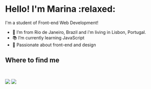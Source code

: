 <h1>Hello! I'm Marina :relaxed: </h1>


I'm a student of Front-end Web Development!

- :palm_tree: I’m from Rio de Janeiro, Brazil and i'm living in Lisbon, Portugal.
- :books: I’m currently learning JavaScript
- :purple_heart: Passionate about front-end and design

<h2> Where to find me </h2>
<br>

 [<img src="https://img.shields.io/badge/linkedin-%230077B5.svg?&style=for-the-badge&logo=linkedin&logoColor=white" />](https://www.linkedin.com/in/marinagguedes/) [<img src = "https://img.shields.io/badge/instagram-%23E4405F.svg?&style=for-the-badge&logo=instagram&logoColor=white">](https://www.instagram.com/marinamariag/) 
<!---
Marinamariag/Marinamariag is a ✨ special ✨ repository because its `README.md` (this file) appears on your GitHub profile.
You can click the Preview link to take a look at your changes.
--->
